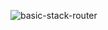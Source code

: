 ![basic-stack-router](https://github.com/user-attachments/assets/ca2f4a83-a4ff-4110-ae41-db2e01a9991b)
